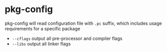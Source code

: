# pkg-config

pkg-config will read configuration file with `.pc` suffix, which includes usage requirements for a specific package

* `--cflags` output all pre-processor and compiler flags
* `--libs` output all linker flags
